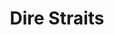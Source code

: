 ---
title: "Dire Straits"
summary: "Dire Straits is the debut studio album by the British rock band Dire Straits released on 9 June 1978 by Vertigo Records, internationally, Warner Bros. Records in the United States and Mercury Records in Canada. The album has the hit single \"Sultans of Swing\", which reached number 4 on the Billboard Hot 100 chart and number 8 on the UK Singles Chart. The album reached the top of the album charts in Germany, Australia and France, number 2 in the United States and number 5 in the United Kingdom. Dire Straits was later certified double platinum in both the United States and the United Kingdom."
image: "dire-straits.jpg"
apple_music_artist_url: "None"
wikipedia_url: "https://en.wikipedia.org/wiki/Dire_Straits_(album)"
---